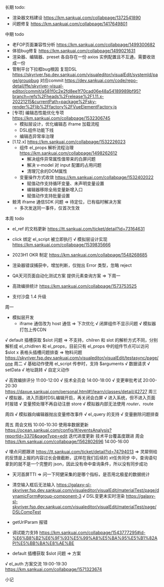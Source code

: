 长期 todo:
  - 渲染器文档建设 https://km.sankuai.com/collabpage/1372541890
  - 问题修复 https://km.sankuai.com/collabpage/1417649801

中期 todo
  - 老FOP页面兼容性分析 https://km.sankuai.com/collabpage/1499300682
  - 体验bug修复 https://km.sankuai.com/collabpage/1499021631
  - 渲染器、编辑器、preset 各自存在一份 axios 实例配置且不互通，需要收敛成一份
  - 管制平台下拉框bug根因
    复现DSL https://skyriver.fsp.dev.sankuai.com/visualeditor/visualEdit/systemId/page/groupbug
    对应commit https://dev.sankuai.com/code/repo-detail/ffe/skyriver-visual-editor/commit/a581f0c2e2fd8ee1f70cad06e48a54189989bf95?branch=refs%2Fheads%2Frelease%2F1.11.x-20221215&currentPath=package%2Fsky-render%2Flib%2Ffactory%2FVueElementFactory.js
  - [专项] 编辑态性能优化专项 https://km.sankuai.com/collabpage/1532306745
    - 模拟层设计，优化编辑态 iframe 加载流程
    - DSL组件功能下线
    - 编辑态异常率治理
  - [1.12.x] https://km.sankuai.com/collabpage/1532226023
    - 组件 el_props 解析流程治理 https://km.sankuai.com/collabpage/1498262612
      - 解决组件异常属性值带来的白屏问题
      - 解决 v-model 对 input 配置的占用问题
      - 清理冗余的DOM属性
    - 变量操作方式收敛 https://km.sankuai.com/collabpage/1532402022
      - 赋值动作支持循环变量、未声明变量设置
      - 编辑器移除全局变量新增入口
      - 赋值动作支持批量设置
  - 鲸湾 iframe 通信SDK 问题 => 待定位，已有临时解决方案
    - 多次发送同一事件，仅首次生效
  
本周 todo
  - el_ref 的文档更新 https://tt.sankuai.com/ticket/detail?id=73164631
  - click 绑定 el_script 被立即执行
  √ 模拟层设计实现 https://km.sankuai.com/collabpage/1539835666
  - 2023H1 OKR 制定 https://km.sankuai.com/collabpage/1548268685
  - 渲染器错误捕获中，增加判断，仅抛出 Error 类型，忽略 reject 

  - QA天河页面自动化测试方案 提供元素查询方案 => 下周一
  - 高效编排统计 https://km.sankuai.com/collabpage/1573753525
  - 支付沙盘 1.4 升级

周一
  - 模拟层开发
    - iframe 通信改为 host 通信 => 下次优化
    √ 闭屏组件不显示问题
    √ 模拟器打包上传CDN

  √ default 插槽获取 $slot 问题 => 不支持，chilren 和 slot 的解析方式不同，分别解析成 el_chidlren 和 el_props，目前只有 el_props 中的组件节点可以访问 $slot
  x 表格头插槽问题排查 => 物料问题 https://skyriver.fsp.dev.sankuai.com/visualeditor/visualEdit/testasync/page/one
周二
  √ 基础动作使用 el_script 传参时，支持 $arguments
    √ 数据请求
    √ setData
    √ 地址跳转
    √ 自定义动作

  √ 高效编排评分 11:00-12:00
  √ 技术全员会 14:00-18:00
  √ 变更审批考试 20:00-20:30 https://daxue.sankuai.com/personal.html#!/learn/classes/detail/42727
周三
  √ 模拟器，进入页面时DSL编辑开启，再关闭会白屏
  √ 进入系统，但不进入页面时报错
  √ 变量预处理不再自动注册 store
  √ 模拟器内部无法使用 $router、$route
  
周四
  √ 模拟器向编辑器抛出变量修改事件
  √ el_query 的支持 
  √ 变量删除问题排查

周五
  周会文档 10:00-10:30
    使用率数据更新 https://ocean.sankuai.com/config/#/eventsAnalysis?reportId=3370&pageType=edit
    迭代进度更新
    技术平台覆盖度跟进
  周会 https://km.sankuai.com/collabpage/1562802696 14:00-16:00

  √ 埋点问题跟进 https://tt.sankuai.com/ticket/detail?id=74794013
    => 灵犀侧给的反馈是上报的内容过长会做截断，这样在我们后续的 xt任务同步 中，查询语句拿到的就不是一个完整的 json，因此没有命中查询条件，所以没有同步成功
    
  - 天河首屏TTI => 问一下阿健采集的是哪个指标，是否用北极星的数据统计

  - 清空输入框后无法输入 https://galaxy-sl-skyriver.fsp.dev.sankuai.com/visualeditor/visualEdit/materialTest/page/dynamicForm#group-component-3
  √ DSL变更未实时渲染 https://galaxy-sl-skyriver.fsp.dev.sankuai.com/visualeditor/visualEdit/materialTest/page/DSLCompTest

  - getUrlParam 报错
  - 调试能力支持 https://km.sankuai.com/collabpage/1543777295#id-%E6%B8%B2%E6%9F%93%E5%99%A8%E5%BA%95%E5%B1%82API%E5%BB%BA%E8%AE%BE

  - default 插槽获取 $slot 问题 => 方案

  √ el_auth 方案交流 19:00-19:30 https://km.sankuai.com/collabpage/1571323674

小记



